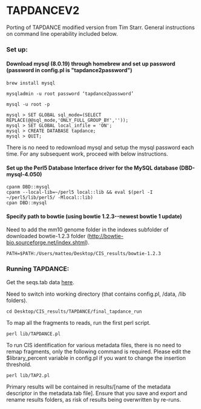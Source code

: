 # TAPDANCEV2

Porting of TAPDANCE modified version from Tim Starr. General instructions on command line operability included below.

### Set up:

#### Download mysql (8.0.19) through homebrew and set up password (password in config.pl is "tapdance2password")

	brew install mysql

	mysqladmin -u root password ‘tapdance2password’

	mysql -u root -p
	
	mysql > SET GLOBAL sql_mode=(SELECT REPLACE(@@sql_mode,'ONLY_FULL_GROUP_BY',''));
	mysql > SET GLOBAL local_infile = 'ON';
	mysql > CREATE DATABASE tapdance;
	mysql > QUIT;
	
There is no need to redownload mysql and setup the mysql password each time. For any subsequent work, proceed with below instructions.
	
#### Set up the Perl5 Database Interface driver for the MySQL database (DBD-mysql-4.050)

	cpanm DBD::mysql
	cpanm --local-lib=~/perl5 local::lib && eval $(perl -I ~/perl5/lib/perl5/ -Mlocal::lib)
	cpan DBD::mysql

#### Specify path to bowtie (using bowtie 1.2.3--newest bowtie 1 update)

Need to add the mm10 genome folder in the indexes subfolder of downloaded bowtie-1.2.3 folder (http://bowtie-bio.sourceforge.net/index.shtml).

	PATH=$PATH:/Users/matteo/Desktop/CIS_results/bowtie-1.2.3
	
### Running TAPDANCE:

Get the seqs.tab data [here]([url](https://www.dropbox.com/scl/fi/fqlqlj6et1ezymaqqsm9g/seqs.tab?rlkey=pdizvin409j0783d57nbkf3j1&dl=0)).

Need to switch into working directory (that contains config.pl, /data, /lib folders).
	
	cd Desktop/CIS_results/TAPDANCE/final_tapdance_run
	
To map all the fragments to reads, run the first perl script.
	
	perl lib/TAPDANCE.pl
	
To run CIS identification for various metadata files, there is no need to remap fragments, only the following command is required. Please edit the $library_percent variable in config.pl if you want to change the insertion threshold.

	perl lib/TAP2.pl

Primary results will be contained in results/[name of the metadata descriptor in the metadata.tab file]. Ensure that you save and export and rename results folders, as risk of results being overwritten by re-runs.

